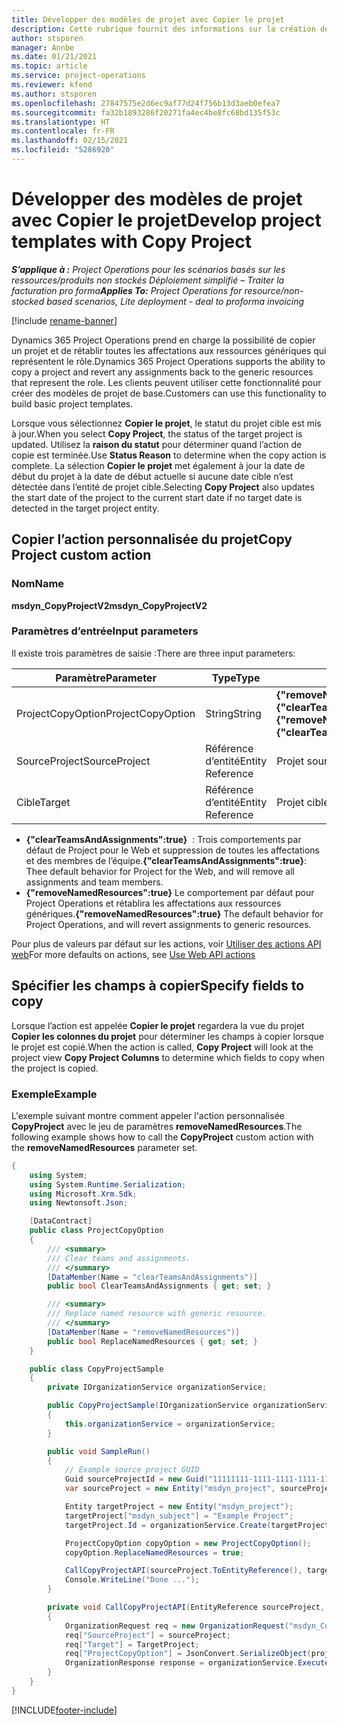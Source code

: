 ```yaml
---
title: Développer des modèles de projet avec Copier le projet
description: Cette rubrique fournit des informations sur la création de modèles de projet à l’aide de l’action personnalisée Copier le projet.
author: stsporen
manager: Annbe
ms.date: 01/21/2021
ms.topic: article
ms.service: project-operations
ms.reviewer: kfend
ms.author: stsporen
ms.openlocfilehash: 27847575e2d6ec9af77d24f756b13d3aeb0efea7
ms.sourcegitcommit: fa32b1893286f20271fa4ec4be8fc68bd135f53c
ms.translationtype: HT
ms.contentlocale: fr-FR
ms.lasthandoff: 02/15/2021
ms.locfileid: "5286920"
---
```

# <a name="develop-project-templates-with-copy-project"></a><span data-ttu-id="465e1-103">Développer des modèles de projet avec Copier le projet</span><span class="sxs-lookup"><span data-stu-id="465e1-103">Develop project templates with Copy Project</span></span>

<span data-ttu-id="465e1-104">_**S’applique à :** Project Operations pour les scénarios basés sur les ressources/produits non stockés Déploiement simplifié – Traiter la facturation pro forma_</span><span class="sxs-lookup"><span data-stu-id="465e1-104">_**Applies To:** Project Operations for resource/non-stocked based scenarios, Lite deployment - deal to proforma invoicing_</span></span>

[!include [rename-banner](~/includes/cc-data-platform-banner.md)]

<span data-ttu-id="465e1-105">Dynamics 365 Project Operations prend en charge la possibilité de copier un projet et de rétablir toutes les affectations aux ressources génériques qui représentent le rôle.</span><span class="sxs-lookup"><span data-stu-id="465e1-105">Dynamics 365 Project Operations supports the ability to copy a project and revert any assignments back to the generic resources that represent the role.</span></span> <span data-ttu-id="465e1-106">Les clients peuvent utiliser cette fonctionnalité pour créer des modèles de projet de base.</span><span class="sxs-lookup"><span data-stu-id="465e1-106">Customers can use this functionality to build basic project templates.</span></span>

<span data-ttu-id="465e1-107">Lorsque vous sélectionnez **Copier le projet**, le statut du projet cible est mis à jour.</span><span class="sxs-lookup"><span data-stu-id="465e1-107">When you select **Copy Project**, the status of the target project is updated.</span></span> <span data-ttu-id="465e1-108">Utilisez la **raison du statut** pour déterminer quand l’action de copie est terminée.</span><span class="sxs-lookup"><span data-stu-id="465e1-108">Use **Status Reason** to determine when the copy action is complete.</span></span> <span data-ttu-id="465e1-109">La sélection **Copier le projet** met également à jour la date de début du projet à la date de début actuelle si aucune date cible n’est détectée dans l’entité de projet cible.</span><span class="sxs-lookup"><span data-stu-id="465e1-109">Selecting **Copy Project** also updates the start date of the project to the current start date if no target date is detected in the target project entity.</span></span>

## <a name="copy-project-custom-action"></a><span data-ttu-id="465e1-110">Copier l’action personnalisée du projet</span><span class="sxs-lookup"><span data-stu-id="465e1-110">Copy Project custom action</span></span> 

### <a name="name"></a><span data-ttu-id="465e1-111">Nom</span><span class="sxs-lookup"><span data-stu-id="465e1-111">Name</span></span> 

<span data-ttu-id="465e1-112">**msdyn_CopyProjectV2**</span><span class="sxs-lookup"><span data-stu-id="465e1-112">**msdyn_CopyProjectV2**</span></span>

### <a name="input-parameters"></a><span data-ttu-id="465e1-113">Paramètres d’entrée</span><span class="sxs-lookup"><span data-stu-id="465e1-113">Input parameters</span></span>
<span data-ttu-id="465e1-114">Il existe trois paramètres de saisie :</span><span class="sxs-lookup"><span data-stu-id="465e1-114">There are three input parameters:</span></span>

| <span data-ttu-id="465e1-115">Paramètre</span><span class="sxs-lookup"><span data-stu-id="465e1-115">Parameter</span></span>          | <span data-ttu-id="465e1-116">Type</span><span class="sxs-lookup"><span data-stu-id="465e1-116">Type</span></span>   | <span data-ttu-id="465e1-117">Valeurs</span><span class="sxs-lookup"><span data-stu-id="465e1-117">Values</span></span>                                                   | 
|--------------------|--------|----------------------------------------------------------|
| <span data-ttu-id="465e1-118">ProjectCopyOption</span><span class="sxs-lookup"><span data-stu-id="465e1-118">ProjectCopyOption</span></span>  | <span data-ttu-id="465e1-119">String</span><span class="sxs-lookup"><span data-stu-id="465e1-119">String</span></span> | <span data-ttu-id="465e1-120">**{"removeNamedResources":true}** ou **{"clearTeamsAndAssignments":true}**</span><span class="sxs-lookup"><span data-stu-id="465e1-120">**{"removeNamedResources":true}** or **{"clearTeamsAndAssignments":true}**</span></span> |
| <span data-ttu-id="465e1-121">SourceProject</span><span class="sxs-lookup"><span data-stu-id="465e1-121">SourceProject</span></span>      | <span data-ttu-id="465e1-122">Référence d’entité</span><span class="sxs-lookup"><span data-stu-id="465e1-122">Entity Reference</span></span> | <span data-ttu-id="465e1-123">Projet source</span><span class="sxs-lookup"><span data-stu-id="465e1-123">Source Project</span></span> |
| <span data-ttu-id="465e1-124">Cible</span><span class="sxs-lookup"><span data-stu-id="465e1-124">Target</span></span>             | <span data-ttu-id="465e1-125">Référence d’entité</span><span class="sxs-lookup"><span data-stu-id="465e1-125">Entity Reference</span></span> | <span data-ttu-id="465e1-126">Projet cible</span><span class="sxs-lookup"><span data-stu-id="465e1-126">Target Project</span></span> |


- <span data-ttu-id="465e1-127">**{"clearTeamsAndAssignments":true}**  : Trois comportements par défaut de Project pour le Web et suppression de toutes les affectations et des membres de l’équipe.</span><span class="sxs-lookup"><span data-stu-id="465e1-127">**{"clearTeamsAndAssignments":true}**: Thee default behavior for Project for the Web, and will remove all assignments and team members.</span></span>
- <span data-ttu-id="465e1-128">**{"removeNamedResources":true}** Le comportement par défaut pour Project Operations et rétablira les affectations aux ressources génériques.</span><span class="sxs-lookup"><span data-stu-id="465e1-128">**{"removeNamedResources":true}** The default behavior for Project Operations, and will revert assignments to generic resources.</span></span>

<span data-ttu-id="465e1-129">Pour plus de valeurs par défaut sur les actions, voir [Utiliser des actions API web](https://docs.microsoft.com/powerapps/developer/common-data-service/webapi/use-web-api-actions)</span><span class="sxs-lookup"><span data-stu-id="465e1-129">For more defaults on actions, see [Use Web API actions](https://docs.microsoft.com/powerapps/developer/common-data-service/webapi/use-web-api-actions)</span></span>

## <a name="specify-fields-to-copy"></a><span data-ttu-id="465e1-130">Spécifier les champs à copier</span><span class="sxs-lookup"><span data-stu-id="465e1-130">Specify fields to copy</span></span> 
<span data-ttu-id="465e1-131">Lorsque l’action est appelée **Copier le projet** regardera la vue du projet **Copier les colonnes du projet** pour déterminer les champs à copier lorsque le projet est copié.</span><span class="sxs-lookup"><span data-stu-id="465e1-131">When the action is called, **Copy Project** will look at the project view **Copy Project Columns** to determine which fields to copy when the project is copied.</span></span>


### <a name="example"></a><span data-ttu-id="465e1-132">Exemple</span><span class="sxs-lookup"><span data-stu-id="465e1-132">Example</span></span>
<span data-ttu-id="465e1-133">L'exemple suivant montre comment appeler l'action personnalisée **CopyProject** avec le jeu de paramètres **removeNamedResources**.</span><span class="sxs-lookup"><span data-stu-id="465e1-133">The following example shows how to call the **CopyProject** custom action with the **removeNamedResources** parameter set.</span></span>
```C#
{
    using System;
    using System.Runtime.Serialization;
    using Microsoft.Xrm.Sdk;
    using Newtonsoft.Json;

    [DataContract]
    public class ProjectCopyOption
    {
        /// <summary>
        /// Clear teams and assignments.
        /// </summary>
        [DataMember(Name = "clearTeamsAndAssignments")]
        public bool ClearTeamsAndAssignments { get; set; }

        /// <summary>
        /// Replace named resource with generic resource.
        /// </summary>
        [DataMember(Name = "removeNamedResources")]
        public bool ReplaceNamedResources { get; set; }
    }

    public class CopyProjectSample
    {
        private IOrganizationService organizationService;

        public CopyProjectSample(IOrganizationService organizationService)
        {
            this.organizationService = organizationService;
        }

        public void SampleRun()
        {
            // Example source project GUID
            Guid sourceProjectId = new Guid("11111111-1111-1111-1111-111111111111");
            var sourceProject = new Entity("msdyn_project", sourceProjectId);

            Entity targetProject = new Entity("msdyn_project");
            targetProject["msdyn_subject"] = "Example Project";
            targetProject.Id = organizationService.Create(targetProject);

            ProjectCopyOption copyOption = new ProjectCopyOption();
            copyOption.ReplaceNamedResources = true;

            CallCopyProjectAPI(sourceProject.ToEntityReference(), targetProject.ToEntityReference(), copyOption);
            Console.WriteLine("Done ...");
        }

        private void CallCopyProjectAPI(EntityReference sourceProject, EntityReference TargetProject, ProjectCopyOption projectCopyOption)
        {
            OrganizationRequest req = new OrganizationRequest("msdyn_CopyProjectV2");
            req["SourceProject"] = sourceProject;
            req["Target"] = TargetProject;
            req["ProjectCopyOption"] = JsonConvert.SerializeObject(projectCopyOption);
            OrganizationResponse response = organizationService.Execute(req);
        }
    }
}
```


[!INCLUDE[footer-include](../includes/footer-banner.md)]